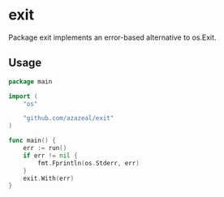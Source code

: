 # exit

Package exit implements an error-based alternative to os.Exit.

## Usage

```go
package main

import (
    "os"

    "github.com/azazeal/exit"
)

func main() {
    err := run()
    if err != nil {
        fmt.Fprintln(os.Stderr, err)
    }
    exit.With(err)
}
```